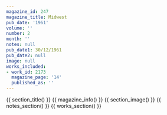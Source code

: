 ```yaml
---
magazine_id: 247
magazine_title: Midwest
pub_date: '1961'
volume: ''
number: 2
month: ''
notes: null
pub_date1: 30/12/1961
pub_date2: null
image: null
works_included:
- work_id: 2173
  magazine_page: '14'
  published_as: ''
---
```


{{ section_title() }}
{{ magazine_info() }}
{{ section_image() }}
{{ notes_section() }}
{{ works_section() }}
